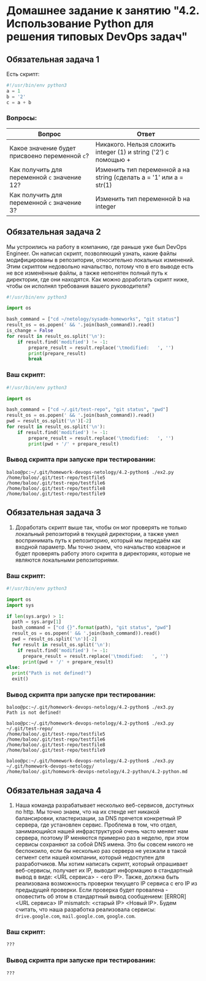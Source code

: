 # Домашнее задание к занятию "4.2. Использование Python для решения типовых DevOps задач"

## Обязательная задача 1

Есть скрипт:
```python
#!/usr/bin/env python3
a = 1
b = '2'
c = a + b
```

### Вопросы:
| Вопрос  | Ответ |
| ------------- | ------------- |
| Какое значение будет присвоено переменной `c`?  | Никакого. Нельзя сложить integer (1) и string ('2') с помощью + |
| Как получить для переменной `c` значение 12?  | Изменить тип переменной a на string (сделать a = '1' или a = str(1)   |
| Как получить для переменной `c` значение 3?  | Изменить тип переменной b на integer |

## Обязательная задача 2
Мы устроились на работу в компанию, где раньше уже был DevOps Engineer. Он написал скрипт, позволяющий узнать, какие файлы модифицированы в репозитории, относительно локальных изменений. Этим скриптом недовольно начальство, потому что в его выводе есть не все изменённые файлы, а также непонятен полный путь к директории, где они находятся. Как можно доработать скрипт ниже, чтобы он исполнял требования вашего руководителя?

```python
#!/usr/bin/env python3

import os

bash_command = ["cd ~/netology/sysadm-homeworks", "git status"]
result_os = os.popen(' && '.join(bash_command)).read()
is_change = False
for result in result_os.split('\n'):
    if result.find('modified') != -1:
        prepare_result = result.replace('\tmodified:   ', '')
        print(prepare_result)
        break
```

### Ваш скрипт:
```python
#!/usr/bin/env python3

import os

bash_command = ["cd ~/.git/test-repo", "git status", "pwd"]
result_os = os.popen(' && '.join(bash_command)).read()
pwd = result_os.split('\n')[-2]
for result in result_os.split('\n'):				
    if result.find('modified') != -1:
        prepare_result = result.replace('\tmodified:   ', '') 
       	print(pwd + '/' + prepare_result)
```

### Вывод скрипта при запуске при тестировании:
```
baloo@pc:~/.git/homework-devops-netology/4.2-python$ ./ex2.py 
/home/baloo/.git/test-repo/testfile5
/home/baloo/.git/test-repo/testfile6
/home/baloo/.git/test-repo/testfile8
/home/baloo/.git/test-repo/testfile9
```

## Обязательная задача 3
1. Доработать скрипт выше так, чтобы он мог проверять не только локальный репозиторий в текущей директории, а также умел воспринимать путь к репозиторию, который мы передаём как входной параметр. Мы точно знаем, что начальство коварное и будет проверять работу этого скрипта в директориях, которые не являются локальными репозиториями.

### Ваш скрипт:
```python
#!/usr/bin/env python3

import os
import sys

if len(sys.argv) > 1:
  path = sys.argv[1]
  bash_command = ["cd {}".format(path), "git status", "pwd"]
  result_os = os.popen(' && '.join(bash_command)).read()
  pwd = result_os.split('\n')[-2]
  for result in result_os.split('\n'):				
    if result.find('modified') != -1:
      prepare_result = result.replace('\tmodified:   ', '') 
      print(pwd + '/' + prepare_result)
else:
  print("Path is not defined!")
  exit()
```

### Вывод скрипта при запуске при тестировании:
```
baloo@pc:~/.git/homework-devops-netology/4.2-python$ ./ex3.py 
Path is not defined!

baloo@pc:~/.git/homework-devops-netology/4.2-python$ ./ex3.py ~/.git/test-repo/
/home/baloo/.git/test-repo/testfile5
/home/baloo/.git/test-repo/testfile6
/home/baloo/.git/test-repo/testfile8
/home/baloo/.git/test-repo/testfile9

baloo@pc:~/.git/homework-devops-netology/4.2-python$ ./ex3.py ~/.git/homework-devops-netology/
/home/baloo/.git/homework-devops-netology/4.2-python/4.2-python.md
```

## Обязательная задача 4
1. Наша команда разрабатывает несколько веб-сервисов, доступных по http. Мы точно знаем, что на их стенде нет никакой балансировки, кластеризации, за DNS прячется конкретный IP сервера, где установлен сервис. Проблема в том, что отдел, занимающийся нашей инфраструктурой очень часто меняет нам сервера, поэтому IP меняются примерно раз в неделю, при этом сервисы сохраняют за собой DNS имена. Это бы совсем никого не беспокоило, если бы несколько раз сервера не уезжали в такой сегмент сети нашей компании, который недоступен для разработчиков. Мы хотим написать скрипт, который опрашивает веб-сервисы, получает их IP, выводит информацию в стандартный вывод в виде: <URL сервиса> - <его IP>. Также, должна быть реализована возможность проверки текущего IP сервиса c его IP из предыдущей проверки. Если проверка будет провалена - оповестить об этом в стандартный вывод сообщением: [ERROR] <URL сервиса> IP mismatch: <старый IP> <Новый IP>. Будем считать, что наша разработка реализовала сервисы: `drive.google.com`, `mail.google.com`, `google.com`.

### Ваш скрипт:
```python
???
```

### Вывод скрипта при запуске при тестировании:
```
???
```

